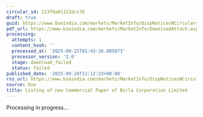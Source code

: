 ```yaml
---
circular_id: 123f0a01122dcc76
draft: true
guid: https://www.bseindia.com/markets/MarketInfo/DispNoticesNCirculars.aspx?Noticeid={1A3D7B19-F99D-4EBB-A29F-58D6E234CBE6}&noticeno=20250924-29&dt=09/24/2025&icount=29&totcount=75&flag=0
pdf_url: https://www.bseindia.com/markets/MarketInfo/DownloadAttach.aspx?id=20250924-29&attachedId=
processing:
  attempts: 1
  content_hash: ''
  processed_at: '2025-09-25T01:43:16.805873'
  processor_version: '2.0'
  stage: download_failed
  status: failed
published_date: '2025-09-24T12:12:23+00:00'
rss_url: https://www.bseindia.com/markets/MarketInfo/DispNoticesNCirculars.aspx?Noticeid={1A3D7B19-F99D-4EBB-A29F-58D6E234CBE6}&noticeno=20250924-29&dt=09/24/2025&icount=29&totcount=75&flag=0
source: bse
title: Listing of new Commercial Paper of Birla Corporation Limited
---
```


Processing in progress...